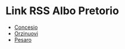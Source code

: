 # Link RSS Albo Pretorio
- [Concesio](http://feeds.feedburner.com/albopretorio_concesio)
- [Orzinuovi](http://feeds.feedburner.com/albopretorio_orzinuovi)
- [Pesaro](http://feeds.feedburner.com/albopretorio_pesaro)
